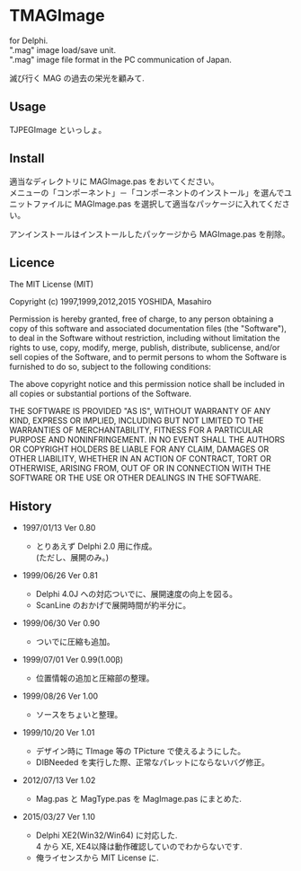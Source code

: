 ﻿TMAGImage
====

for Delphi.  
".mag" image load/save unit.  
".mag" image file format in the PC communication of Japan.  

滅び行く MAG の過去の栄光を顧みて.  


## Usage

 TJPEGImage といっしょ。  

## Install

適当なディレクトリに MAGImage.pas をおいてください。  
メニューの「コンポーネント」－「コンポーネントのインストール」を選んでユニットファイルに MAGImage.pas を選択して適当なパッケージに入れてください。  

アンインストールはインストールしたパッケージから MAGImage.pas を削除。


## Licence

The MIT License (MIT)

Copyright (c) 1997,1999,2012,2015  YOSHIDA, Masahiro

Permission is hereby granted, free of charge, to any person obtaining a copy
of this software and associated documentation files (the "Software"), to deal
in the Software without restriction, including without limitation the rights
to use, copy, modify, merge, publish, distribute, sublicense, and/or sell
copies of the Software, and to permit persons to whom the Software is
furnished to do so, subject to the following conditions:

The above copyright notice and this permission notice shall be included in
all copies or substantial portions of the Software.

THE SOFTWARE IS PROVIDED "AS IS", WITHOUT WARRANTY OF ANY KIND, EXPRESS OR
IMPLIED, INCLUDING BUT NOT LIMITED TO THE WARRANTIES OF MERCHANTABILITY,
FITNESS FOR A PARTICULAR PURPOSE AND NONINFRINGEMENT. IN NO EVENT SHALL THE
AUTHORS OR COPYRIGHT HOLDERS BE LIABLE FOR ANY CLAIM, DAMAGES OR OTHER
LIABILITY, WHETHER IN AN ACTION OF CONTRACT, TORT OR OTHERWISE, ARISING FROM,
OUT OF OR IN CONNECTION WITH THE SOFTWARE OR THE USE OR OTHER DEALINGS IN
THE SOFTWARE.


## History

* 1997/01/13	Ver 0.80  
	* とりあえず Delphi 2.0 用に作成。  
	  (ただし、展開のみ。)  

* 1999/06/26	Ver 0.81  
	* Delphi 4.0J への対応ついでに、展開速度の向上を図る。  
	* ScanLine のおかげで展開時間が約半分に。  

* 1999/06/30	Ver 0.90  
	* ついでに圧縮も追加。  

* 1999/07/01	Ver 0.99(1.00β)  
	* 位置情報の追加と圧縮部の整理。  

* 1999/08/26	Ver 1.00  
	* ソースをちょいと整理。  

* 1999/10/20	Ver 1.01  
	* デザイン時に TImage 等の TPicture で使えるようにした。  
	* DIBNeeded を実行した際、正常なパレットにならないバグ修正。  

* 2012/07/13	Ver 1.02  
	* Mag.pas と MagType.pas を MagImage.pas にまとめた.  

* 2015/03/27	Ver 1.10  
	* Delphi XE2(Win32/Win64) に対応した.  
	4 から XE, XE4以降は動作確認していのでわからないです.  
	* 俺ライセンスから MIT License に.  
